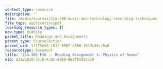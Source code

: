 ```yaml
---
content_type: resource
description: ''
file: /media/courses/21m-380-music-and-technology-recording-techniques-and-audio-production-fall-2016/a218102ddc18439c89b908efb5d28319_MIT21M_380F16_assn_rd01.pdf
file_type: application/pdf
learning_resource_types: []
ocw_type: OCWFile
parent_title: Readings and Assignments
parent_type: CourseSection
parent_uid: 1f775d66-f81f-9507-4556-1647c46cc5a6
resourcetype: Document
title: '21m.380 F16 -- Reading Assignment 1: Physics of Sound'
uid: a218102d-dc18-439c-89b9-08efb5d28319
---
```

